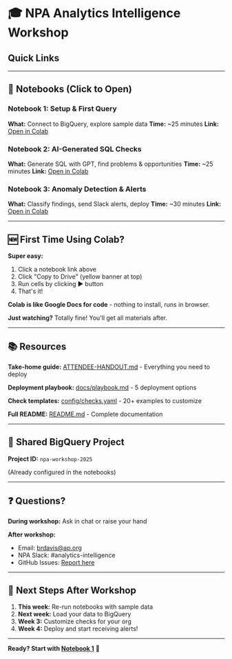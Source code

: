 # 🎓 NPA Analytics Intelligence Workshop
## Quick Links

---

## 📓 Notebooks (Click to Open)

### Notebook 1: Setup & First Query
**What:** Connect to BigQuery, explore sample data
**Time:** ~25 minutes
**Link:** [Open in Colab](notebooks/COLAB_01_setup_and_first_query.ipynb)

### Notebook 2: AI-Generated SQL Checks
**What:** Generate SQL with GPT, find problems & opportunities
**Time:** ~25 minutes
**Link:** [Open in Colab](notebooks/COLAB_02_ai_generated_sql_checks.ipynb)

### Notebook 3: Anomaly Detection & Alerts
**What:** Classify findings, send Slack alerts, deploy
**Time:** ~30 minutes
**Link:** [Open in Colab](notebooks/COLAB_03_anomaly_detection_and_alerts.ipynb)

---

## 🆕 First Time Using Colab?

**Super easy:**
1. Click a notebook link above
2. Click "Copy to Drive" (yellow banner at top)
3. Run cells by clicking ▶️ button
4. That's it!

**Colab is like Google Docs for code** - nothing to install, runs in browser.

**Just watching?** Totally fine! You'll get all materials after.

---

## 📚 Resources

**Take-home guide:** [ATTENDEE-HANDOUT.md](ATTENDEE-HANDOUT.md) - Everything you need to deploy

**Deployment playbook:** [docs/playbook.md](docs/playbook.md) - 5 deployment options

**Check templates:** [config/checks.yaml](config/checks.yaml) - 20+ examples to customize

**Full README:** [README.md](README.md) - Complete documentation

---

## 🎯 Shared BigQuery Project

**Project ID:** `npa-workshop-2025`

(Already configured in the notebooks)

---

## ❓ Questions?

**During workshop:** Ask in chat or raise your hand

**After workshop:**
- Email: brdavis@ap.org
- NPA Slack: #analytics-intelligence
- GitHub Issues: [Report here](https://github.com/[your-username]/npa-analytics-intelligence/issues)

---

## 🚀 Next Steps After Workshop

1. **This week:** Re-run notebooks with sample data
2. **Next week:** Load your data to BigQuery
3. **Week 3:** Customize checks for your org
4. **Week 4:** Deploy and start receiving alerts!

---

**Ready? Start with [Notebook 1](notebooks/COLAB_01_setup_and_first_query.ipynb)** 🎯
